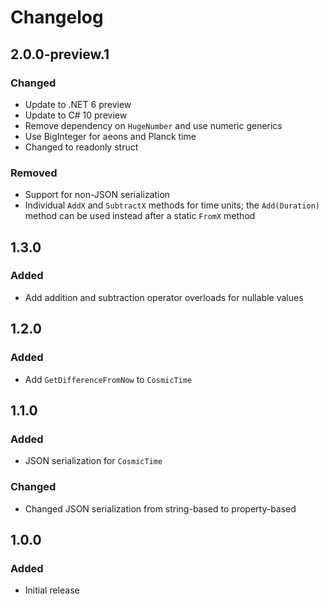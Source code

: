 # Changelog

## 2.0.0-preview.1
### Changed
- Update to .NET 6 preview
- Update to C# 10 preview
- Remove dependency on `HugeNumber` and use numeric generics
- Use BigInteger for aeons and Planck time
- Changed to readonly struct
### Removed
- Support for non-JSON serialization
- Individual `AddX` and `SubtractX` methods for time units; the `Add(Duration)` method can be used instead after a static `FromX` method

## 1.3.0
### Added
- Add addition and subtraction operator overloads for nullable values

## 1.2.0
### Added
- Add `GetDifferenceFromNow` to `CosmicTime`

## 1.1.0
### Added
- JSON serialization for `CosmicTime`

### Changed
- Changed JSON serialization from string-based to property-based

## 1.0.0
### Added
- Initial release